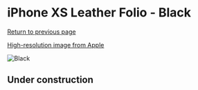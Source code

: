 # iPhone XS Leather Folio - Black

[Return to previous page](/iphone_x)

[High-resolution image from Apple](https://store.storeimages.cdn-apple.com/8756/as-images.apple.com/is/MRWW2?wid=4500&hei=4500&fmt=png)

<div style="width: 500px"><img src="/everyphone/MRWW2.png" alt="Black"></div>

## Under construction
